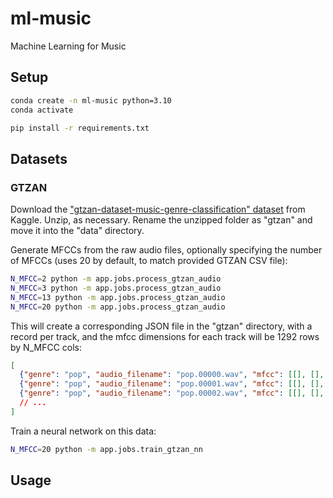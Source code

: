 # ml-music

Machine Learning for Music


## Setup

```sh
conda create -n ml-music python=3.10
conda activate
```

```sh
pip install -r requirements.txt
```

## Datasets

### GTZAN

Download the ["gtzan-dataset-music-genre-classification" dataset](https://www.kaggle.com/datasets/andradaolteanu/gtzan-dataset-music-genre-classification) from Kaggle. Unzip, as necessary. Rename the unzipped folder as "gtzan" and move it into the "data" directory.

Generate MFCCs from the raw audio files, optionally specifying the number of MFCCs (uses 20 by default, to match provided GTZAN CSV file):

```sh
N_MFCC=2 python -m app.jobs.process_gtzan_audio
N_MFCC=3 python -m app.jobs.process_gtzan_audio
N_MFCC=13 python -m app.jobs.process_gtzan_audio
N_MFCC=20 python -m app.jobs.process_gtzan_audio
```

This will create a corresponding JSON file in the "gtzan" directory, with a record per track, and the mfcc dimensions for each track will be 1292 rows by N_MFCC cols:


```json
[
  {"genre": "pop", "audio_filename": "pop.00000.wav", "mfcc": [[], [], []]},
  {"genre": "pop", "audio_filename": "pop.00001.wav", "mfcc": [[], [], []]},
  {"genre": "pop", "audio_filename": "pop.00002.wav", "mfcc": [[], [], []]},
  // ...
]
```

Train a neural network on this data:

```sh
N_MFCC=20 python -m app.jobs.train_gtzan_nn
```

## Usage
